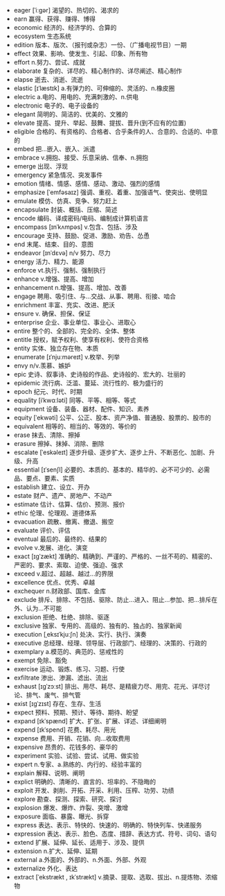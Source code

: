 - eager [ˈiːɡər] 渴望的、热切的、渴求的
- earn 赢得、获得、赚得、博得
- economic 经济的、经济学的、合算的
- ecosystem 生态系统
- edition 版本、版次、（报刊或杂志）一份、（广播电视节目）一期
- effect 效果、影响、使发生、引起、印象、所有物
- effort n.努力、尝试、成就
- elaborate 复杂的、详尽的、精心制作的、详尽阐述、精心制作
- elapse 逝去、消逝、流逝
- elastic [ɪˈlæstɪk] a.有弹力的、可伸缩的、灵活的、n.橡皮圈
- electric a.电的、用电的、充满刺激的、n.供电
- electronic 电子的、电子设备的
- elegant 简明的、简洁的、优美的、文雅的
- elevate 提高、提升、举起、鼓舞、提拔、晋升(到不应有的位置)
- eligible 合格的、有资格的、合格者、合乎条件的人、合意的、合适的、中意的
- embed 把...嵌入、嵌入、派遣
- embrace v.拥抱、接受、乐意采纳、信奉、n.拥抱
- emerge 出现、浮现
- emergency 紧急情况、突发事件
- emotion 情绪、情感、感情、感动、激动、强烈的感情
- emphasize [ˈemfəsaɪz] 强调、重视、着重、加强语气、使突出、使明显
- emulate 模仿、仿真、竞争、努力赶上
- encapsulate 封装、概括、压缩、简述
- encode 编码、译成密码/电码、编制成计算机语言
- encompass [ɪnˈkʌmpəs] v.包含、包括、涉及
- encourage 支持、鼓励、促进、激励、劝告、怂恿
- end 末尾、结束、目的、意图
- endeavor [ɪnˈdɛvə] n/v 努力、尽力
- energy 活力、精力、能源
- enforce vt.执行、强制、强制执行
- enhance v.增强、提高、增加
- enhancement  n.增强、提高、增加、改善
- engage 聘用、吸引住、与...交战、从事、聘用、衔接、啮合
- enrichment 丰富、充实、改进、肥沃
- ensure v. 确保、担保、保证
- enterprise 企业、事业单位、事业心、进取心
- entire 整个的、全部的、完全的、全体、整体
- entitle 授权，赋予权利、使享有权利、使符合资格
- entity 实体、独立存在物、本质
- enumerate [ɪˈnjuːməreɪt] v.枚举、列举
- envy n/v.羡慕、嫉妒
- epic 史诗、叙事诗、史诗般的作品、史诗般的、宏大的、壮丽的
- epidemic 流行病、泛滥、蔓延、流行性的、极为盛行的
- epoch 纪元、时代、时期
- equality [iˈkwɑːləti] 同等、平等、相等、等式
- equipment 设备、装备、器材、配件、知识、素养
- equity [ˈekwəti] 公平、公正、股本、资产净值、普通股、股票的、股市的
- equivalent 相等的、相当的、等效的、等价的
- erase 抹去、清除、擦掉
- erasure 擦掉、抹掉、消除、删除
- escalate [ˈeskəleɪt] 逐步升级、逐步扩大、逐步上升、不断恶化、加剧、升级、升高
- essential [ɪˈsenʃl] 必要的、本质的、基本的、精华的、必不可少的、必需品、要点、要素、实质
- establish 建立、设立、开办
- estate 财产、遗产、房地产、不动产
- estimate 估计、估算、估价、预测、报价
- ethic 伦理、伦理观、道德体系
- evacuation 疏散、撤离、撤退、搬空
- evaluate 评价、评估
- eventual 最后的、最终的、结果的
- evolve v.发展、进化、演变
- exact [ɪɡˈzækt] 准确的、精确到、严谨的、严格的、一丝不苟的、精密的、严密的、要求、索取、迫使、强迫、强求
- exceed v.超过、超越、越过...的界限
- excellence 优点、优秀、卓越
- exchequer n.财政部、国库、金库
- exclude 排斥、排除、不包括、驱除、防止...进入、阻止...参加、把...排斥在外、认为...不可能
- exclusion 拒绝、杜绝、排除、驱逐
- exclusive 独家、专用的、高级的、独有的、独占的、独家新闻
- execution [ˌeksɪˈkjuːʃn] 处决、实行、执行、演奏
- executive 总经理、经理、领导层、行政部门、经理的、决策的、行政的
- exemplary a.模范的、典范的、惩戒性的
- exempt 免除、豁免
- exercise 运动、锻炼、练习、习题、行使
- exfiltrate 渗出、渗漏、滤出、流出
- exhaust [ɪɡˈzɔːst] 排出、用尽、耗尽、是精疲力尽、用完、花光、详尽讨论、排气、废气、排气管
- exist [ɪɡˈzɪst] 存在、生存、生活
- expect 预料、预期、预计、等待、期待、盼望
- expand [ɪkˈspænd] 扩大、扩张、扩展、详述、详细阐明
- expend [ɪkˈspend] 花费、耗尽、用光
- expense 费用、开销、花销、向...收取费用
- expensive 昂贵的、花钱多的、豪华的
- experiment 实验、试验、尝试、试用、做实验
- expert n.专家、a.熟练的、内行的、经验丰富的
- explain 解释、说明、阐明
- explict 明确的、清晰的、直言的、坦率的、不隐晦的
- exploit 开发、剥削、开拓、开采、利用、压榨、功劳、功绩
- explore 勘查、探测、探索、研究、探讨
- explosion 爆发、爆炸、炸裂、突增、激增
- exposure 面临、暴露、曝光、拆穿
- express 表达、表示、特快的、快速的、明确的、特快列车、快递服务
- expression 表达、表示、脸色、态度、措辞、表达方式、符号、词句、语句
- extend 扩展、延伸、延长、适用于、涉及、提供
- extension n.扩大、延伸、延期
- external a.外面的、外部的、n.外面、外部、外观
- externalize 外化、表达
- extract [ˈekstrækt , ɪkˈstrækt] v.摘录、提取、选取、拔出、n.提炼物、浓缩物